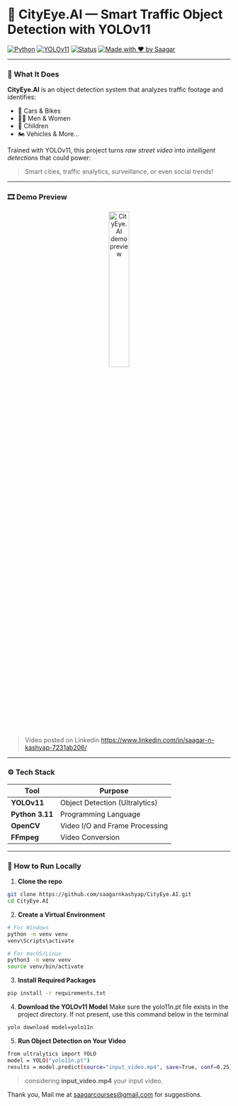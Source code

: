 # 🚦 CityEye.AI — Smart Traffic Object Detection with YOLOv11

[![Python](https://img.shields.io/badge/Python-3.11-blue?logo=python)](https://www.python.org/)
[![YOLOv11](https://img.shields.io/badge/YOLO-v11-orange?logo=ultralytics)](https://github.com/ultralytics/ultralytics)
[![Status](https://img.shields.io/badge/Status-In%20Progress-yellow)]()
[![Made with ❤️ by Saagar](https://img.shields.io/badge/Made%20by-Saagar-red)](https://github.com/saagarnkashyap)

---

### 👀 What It Does

**CityEye.AI** is an object detection system that analyzes traffic footage and identifies:
- 🚗 Cars & Bikes  
- 🧍‍♂️ Men & Women  
- 🚸 Children  
- 🏍️ Vehicles & More...

Trained with YOLOv11, this project turns *raw street video* into *intelligent detections* that could power:
> Smart cities, traffic analytics, surveillance, or even social trends!

---

### 🎞️ Demo Preview

<p align="center">
  <img src="InShot_20250520_232839379.gif" width="30%" alt="CityEye.AI demo preview"/>
</p>

>Video posted on Linkedin https://www.linkedin.com/in/saagar-n-kashyap-7231ab206/
---

### ⚙️ Tech Stack

| Tool         | Purpose                      |
|--------------|------------------------------|
| **YOLOv11**  | Object Detection (Ultralytics) |
| **Python 3.11** | Programming Language       |
| **OpenCV**   | Video I/O and Frame Processing |
| **FFmpeg**   | Video Conversion   |

---

### 🧪 How to Run Locally

1. **Clone the repo**
```bash
git clone https://github.com/saagarnkashyap/CityEye.AI.git
cd CityEye.AI
```

2. **Create a Virtual Environment**
```bash
# For Windows
python -m venv venv
venv\Scripts\activate

# For macOS/Linux
python3 -m venv venv
source venv/bin/activate
```

3.  **Install Required Packages**
```bash
pip install -r requirements.txt
```

4. **Download the YOLOv11 Model**
Make sure the yolo11n.pt file exists in the project directory.
If not present, use this command below in the terminal
```bash
yolo download model=yolo11n
```

5. **Run Object Detection on Your Video**
```bash
from ultralytics import YOLO
model = YOLO("yolo11n.pt")
results = model.predict(source="input_video.mp4", save=True, conf=0.25)
```
>considering **input_video.mp4** your input video.


Thank you,
Mail me at saagarcourses@gmail.com for suggestions.

